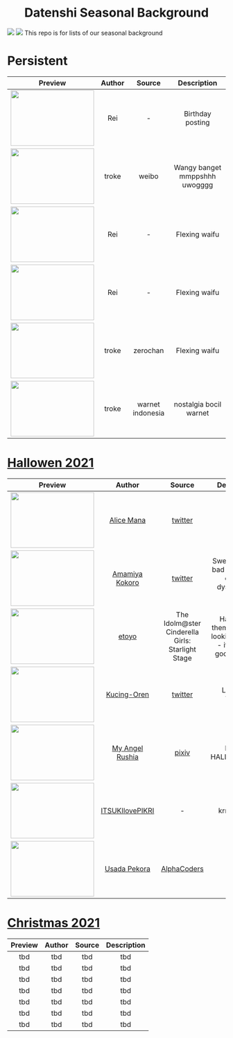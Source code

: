<h1 align="center">Datenshi Seasonal Background</h1>
<img src="https://cdn.discordapp.com/attachments/728581754398572546/892768633204375622/screenshot222.jpg"> <img src="https://cdn.discordapp.com/attachments/728581754398572546/892768743103557673/unknown.png">
This repo is for lists of our seasonal background


# Persistent

| Preview | Author | Source | Description |
| :-: | :-: | :-: | :-: |
| <img src="https://assets.datenshi.pw/seasonal/default/20210715_syaro.png" width=192 height=128> | Rei | - | Birthday posting |
| <img src="https://assets.datenshi.pw/seasonal/default/jqmcf1mru1v51.jpg" width=192 height=128> | troke | weibo | Wangy banget mmppshhh uwogggg |
| <img src="https://assets.datenshi.pw/seasonal/default/300457-mmk.png" width=192 height=128> | Rei | - | Flexing waifu |
| <img src="https://assets.datenshi.pw/seasonal/default/rankomanko.png" width=192 height=128> | Rei | - | Flexing waifu |
| <img src="https://assets.datenshi.pw/seasonal/default/eriri.jpg" width=192 height=128> | troke | zerochan | Flexing waifu |
| <img src="https://assets.datenshi.pw/seasonal/default/billing_warnet.jpg" width=192 height=128> | troke | warnet indonesia | nostalgia bocil warnet |


# [Hallowen 2021](https://datenshi.pw/datenshi-seasonal-halloween-submission/)

| Preview | Author | Source | Description |
| :-: | :-: | :-: | :-: |
| <img src="https://assets.datenshi.pw/seasonal/halloween/alice_mana.jpg" width=192 height=128> | [Alice Mana](https://osu.datenshi.pw/u/240) | [twitter](https://twitter.com/AmongUsGame) | - |
| <img src="https://assets.datenshi.pw/seasonal/halloween/amamiya_kokoro.png" width=192 height=128> | [Amamiya Kokoro](https://osu.datenshi.pw/u/305) | [twitter](https://twitter.com/_COQ/status/1444273252222734338?s=20) | Sweet tale of a bad dream, the current dystopia we live in. |
| <img src="https://assets.datenshi.pw/seasonal/halloween/etoyo.png" width=192 height=128> | [etoyo](https://osu.datenshi.pw/u/642) | The Idolm@ster Cinderella Girls: Starlight Stage | Halloween themed - good looking artwork - it's from a good game :) |
| <img src="https://assets.datenshi.pw/seasonal/halloween/kucing-oren.png" width=192 height=128> | [Kucing-Oren](https://osu.datenshi.pw/u/848?mode=0) | [twitter](https://twitter.com/i/web/status/920301933004386305) | Lumayan Wangy |
| <img src="https://assets.datenshi.pw/seasonal/halloween/my_angel_rushia.png" width=192 height=128> | [My Angel Rushia](https://osu.datenshi.pw/u/62?mode=3) | [pixiv](https://www.pixiv.net/en/artworks/85375018) | HAPPY HALLOWEEN~~ |
| <img src="https://assets.datenshi.pw/seasonal/halloween/pikri.png" width=192 height=128> | [ITSUKIlovePIKRI](https://osu.datenshi.pw/u/1200?mode=0) | - | krna bagus |
| <img src="https://assets.datenshi.pw/seasonal/halloween/usada_pekora.png" width=192 height=128> | [Usada Pekora](https://osu.datenshi.pw/u/73?mode=3) | [AlphaCoders](https://wall.alphacoders.com/big.php?i=697424) | - |

# [Christmas 2021](https://datenshi.pw/datenshi-seasonal-christmas-submissions/)

| Preview | Author | Source | Description |
| :-: | :-: | :-: | :-: |
| tbd | tbd | tbd | tbd |
| tbd | tbd | tbd | tbd |
| tbd | tbd | tbd | tbd |
| tbd | tbd | tbd | tbd |
| tbd | tbd | tbd | tbd |
| tbd | tbd | tbd | tbd |
| tbd | tbd | tbd | tbd |

